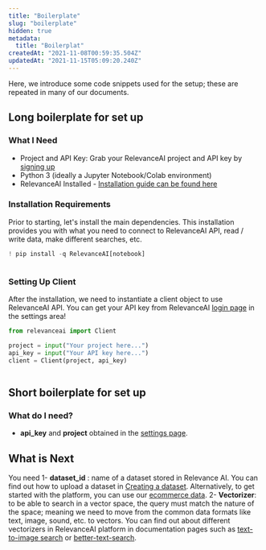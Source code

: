 ```yaml
---
title: "Boilerplate"
slug: "boilerplate"
hidden: true
metadata:
  title: "Boilerplat"
createdAt: "2021-11-08T00:59:35.504Z"
updatedAt: "2021-11-15T05:09:20.240Z"
---
```

Here, we introduce some code snippets used for the setup; these are repeated in many of our documents.
## Long boilerplate for set up
### What I Need
* Project and API Key: Grab your RelevanceAI project and API key by [signing up](https://cloud.relevance.ai/ )
* Python 3 (ideally a Jupyter Notebook/Colab environment)
* RelevanceAI Installed - [Installation guide can be found here](docs:introduction-1)

### Installation Requirements

Prior to starting, let's install the main dependencies. This installation provides you with what you need to connect to RelevanceAI API, read / write data, make different searches, etc.
```python Python (SDK)
! pip install -q RelevanceAI[notebook]
```
```python
```
### Setting Up Client

After the installation, we need to instantiate a client object to use RelevanceAI API. You can get your API key from RelevanceAI [login page](https://cloud.relevance.ai/) in the settings area!
```python Python (SDK)
from relevanceai import Client

project = input("Your project here...")
api_key = input("Your API key here...")
client = Client(project, api_key)
```
```python
```

## Short boilerplate for set up
### What do I need?
* **api_key** and **project** obtained in the [settings page](https://cloud.relevance.ai/settings).

## What is Next
You need
1- **dataset_id** : name of a dataset stored in Relevance AI. You can find out how to upload a dataset in [Creating a dataset](doc:creating-a-dataset). Alternatively, to get started with the platform, you can use our [ecommerce data](doc:ecommerce-example-dataset).
2- **Vectorizer**: to be able to search in a vector space, the query must match the nature of the space; meaning we need to move from the common data formats like text, image, sound, etc. to vectors. You can find out about different vectorizers in RelevanceAI platform in documentation pages such as [text-to-image search](https://docs.relevance.ai/v0.14.0/docs/quickstart-text-to-image-search) or [better-text-search](https://docs.relevance.ai/v0.14.0/docs/prerequisites-1).
